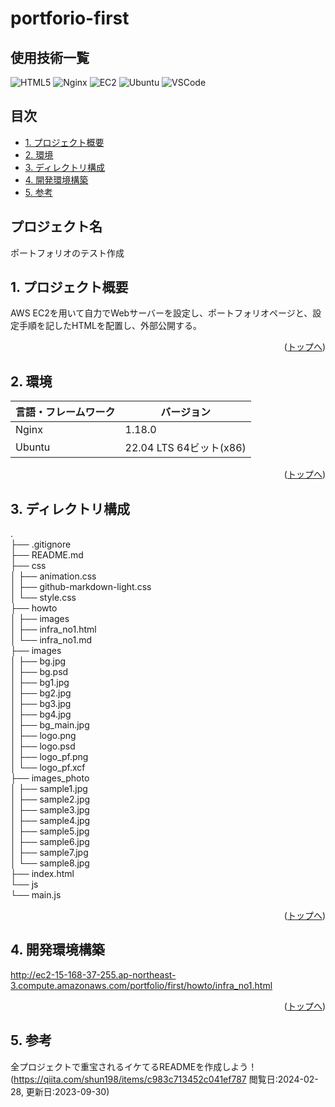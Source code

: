 # portforio-first<!-- omit in toc -->

<div id="top"></div>

## 使用技術一覧<!-- omit in toc -->

<p style="display: inline">
  <!-- フロントエンドのフレームワーク一覧 -->
<img alt="HTML5" src="https://img.shields.io/badge/html5-ffffff?style=for-the-badge&logo=html5">
  <!-- バックエンドのフレームワーク一覧 -->
  <!-- バックエンドの言語一覧 -->
  <!-- ミドルウェア一覧 -->
<img alt="Nginx" src="https://img.shields.io/badge/-Nginx-269539.svg?logo=nginx&style=for-the-badge">
  <!-- インフラ一覧 -->
<img alt="EC2" src="https://img.shields.io/badge/-Amazon%20ec2-232F3E.svg?logo=amazon-ec2&style=for-the-badge">
<img alt="Ubuntu" src="https://img.shields.io/badge/ubuntu-300a24?style=for-the-badge&logo=ubuntu">
  <!-- その他ツール等 -->
<img alt="VSCode" src="https://img.shields.io/badge/vscode-007acc?style=for-the-badge&logo=visual-studio-code">
</p>

## 目次<!-- omit in toc -->

- [1. プロジェクト概要](#1-プロジェクト概要)
- [2. 環境](#2-環境)
- [3. ディレクトリ構成](#3-ディレクトリ構成)
- [4. 開発環境構築](#4-開発環境構築)
- [5. 参考](#5-参考)

## プロジェクト名<!-- omit in toc -->

ポートフォリオのテスト作成

## 1. プロジェクト概要

AWS EC2を用いて自力でWebサーバーを設定し、ポートフォリオページと、設定手順を記したHTMLを配置し、外部公開する。
<p align="right">(<a href="#top">トップへ</a>)</p>

<!-- ## プロジェクト詳細 -->

  <!-- プロジェクト管理をしていればリンクを貼る -->
<!-- <p align="right">(<a href="#top">トップへ</a>)</p> -->

## 2. 環境
<!-- 言語、フレームワーク、ミドルウェア、インフラの一覧とバージョンを記載 -->

| 言語・フレームワーク  | バージョン |
| ------------------ | ---------- |
| Nginx              | 1.18.0     |
| Ubuntu             | 22.04 LTS 64ビット(x86)    |
<p align="right">(<a href="#top">トップへ</a>)</p>

## 3. ディレクトリ構成

<!-- Treeコマンドを使ってディレクトリ構成を記載 -->
<!-- tree -a first -I "github-markdown-css|.DS_Store|.git"-->
.<br>
├── .gitignore<br>
├── README.md<br>
├── css<br>
│   ├── animation.css<br>
│   ├── github-markdown-light.css<br>
│   └── style.css<br>
├── howto<br>
│   ├── images<br>
│   ├── infra_no1.html<br>
│   └── infra_no1.md<br>
├── images<br>
│   ├── bg.jpg<br>
│   ├── bg.psd<br>
│   ├── bg1.jpg<br>
│   ├── bg2.jpg<br>
│   ├── bg3.jpg<br>
│   ├── bg4.jpg<br>
│   ├── bg_main.jpg<br>
│   ├── logo.png<br>
│   ├── logo.psd<br>
│   ├── logo_pf.png<br>
│   └── logo_pf.xcf<br>
├── images_photo<br>
│   ├── sample1.jpg<br>
│   ├── sample2.jpg<br>
│   ├── sample3.jpg<br>
│   ├── sample4.jpg<br>
│   ├── sample5.jpg<br>
│   ├── sample6.jpg<br>
│   ├── sample7.jpg<br>
│   └── sample8.jpg<br>
├── index.html<br>
└── js<br>
    └── main.js<br>

<p align="right">(<a href="#top">トップへ</a>)</p>

## 4. 開発環境構築

<http://ec2-15-168-37-255.ap-northeast-3.compute.amazonaws.com/portfolio/first/howto/infra_no1.html>
<p align="right">(<a href="#top">トップへ</a>)</p>

<!-- ## トラブルシューティング -->

## 5. 参考

全プロジェクトで重宝されるイケてるREADMEを作成しよう！(<https://qiita.com/shun198/items/c983c713452c041ef787> 閲覧日:2024-02-28, 更新日:2023-09-30)
